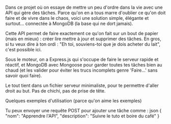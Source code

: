 Dans ce projet où on essaye de mettre un peu d'ordre dans la vie avec une API qui gère des tâches. 
Parce qu'on en a tous marre d'oublier ce qu'on doit faire et de vivre dans le chaos, voici une solution simple, élégante et surtout... connectée à MongoDB (la base qui ne dort jamais).



Cette API permet de faire exactement ce qu'on fait sur un bout de papier (mais en mieux) : créer lire mettre à jour et supprimer des tâches. 
En gros, si tu veux dire à ton ordi : "Eh toi, souviens-toi que je dois acheter du lait", c'est possible ici. 


Sous le moteur, on a Express.js qui s'occupe de faire le serveur rapide et réactif, et MongoDB avec Mongoose pour garder toutes tes tâches bien au chaud (et les valider pour éviter les trucs incomplets genre 'Faire...' sans savoir quoi faire).

Le tout tient dans un fichier serveur minimaliste, pour te permettre d'aller droit au but. Pas de chichi, pas de prise de tête.

 Quelques exemples d'utilisation (parce qu'on aime les exemples)

Tu peux envoyer une requête POST pour ajouter une tâche comme :
json
{
  "nom": "Apprendre l'API",
  "description": "Suivre le tuto et boire du café"
}